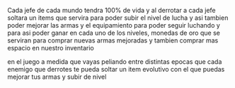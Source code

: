 Cada jefe de cada mundo tendra 100% de vida y al derrotar a cada jefe soltara un  items que servira para poder subir el nivel de lucha y asi
tambien poder mejorar las armas y el equipamiento para poder seguir luchando y para asi poder ganar en cada uno de los niveles, monedas de oro
que se serviran para comprar nuevas armas mejoradas y tambien comprar mas espacio en  nuestro inventario 

en el juego a medida que vayas peliando entre distintas epocas que cada enemigo que derrotes te pueda soltar un item evolutivo con el que puedas mejorar tus armas y subir de nivel
